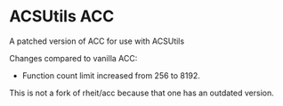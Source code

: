 # ACSUtils ACC
A patched version of ACC for use with ACSUtils

Changes compared to vanilla ACC:
* Function count limit increased from 256 to 8192.

This is not a fork of rheit/acc because that one has an outdated version.
